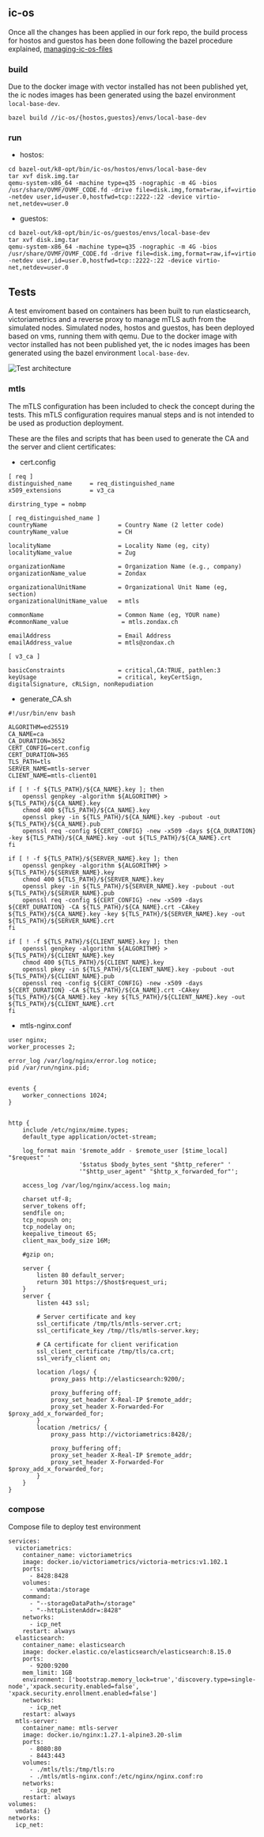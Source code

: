 ## ic-os

Once all the changes has been applied in our fork repo, the build process for hostos and guestos has been done following the bazel procedure explained, [managing-ic-os-files](https://github.com/dfinity/ic/tree/master/ic-os#managing-ic-os-files)

### build

Due to the docker image with vector installed has not been published yet, the ic nodes images has been generated using the bazel environment `local-base-dev`.

```
bazel build //ic-os/{hostos,guestos}/envs/local-base-dev
```

### run

- hostos:
```
cd bazel-out/k8-opt/bin/ic-os/hostos/envs/local-base-dev
tar xvf disk.img.tar
qemu-system-x86_64 -machine type=q35 -nographic -m 4G -bios /usr/share/OVMF/OVMF_CODE.fd -drive file=disk.img,format=raw,if=virtio -netdev user,id=user.0,hostfwd=tcp::2222-:22 -device virtio-net,netdev=user.0
```

- guestos:
```
cd bazel-out/k8-opt/bin/ic-os/guestos/envs/local-base-dev
tar xvf disk.img.tar
qemu-system-x86_64 -machine type=q35 -nographic -m 4G -bios /usr/share/OVMF/OVMF_CODE.fd -drive file=disk.img,format=raw,if=virtio -netdev user,id=user.0,hostfwd=tcp::2222-:22 -device virtio-net,netdev=user.0
```

## Tests

A test enviroment based on containers has been built to run elasticsearch, victoriametrics and a reverse proxy to manage mTLS auth from the simulated nodes. Simulated nodes, hostos and guestos, has been deployed based on vms, running them with qemu. Due to the docker image with vector installed has not been published yet, the ic nodes images has been generated using the bazel environment `local-base-dev`.

![Test architecture](./assets/IC_metrics_proposed_architecture_mtls.jpg)

### mtls

The mTLS configuration has been included to check the concept during the tests. This mTLS configuration requires manual steps and is not intended to be used as production deployment.

These are the files and scripts that has been used to generate the CA and the server and client certificates:
* cert.config
```
[ req ]
distinguished_name     = req_distinguished_name
x509_extensions        = v3_ca

dirstring_type = nobmp

[ req_distinguished_name ]
countryName                    = Country Name (2 letter code)
countryName_value              = CH

localityName                   = Locality Name (eg, city)
localityName_value             = Zug

organizationName               = Organization Name (e.g., company)
organizationName_value         = Zondax

organizationalUnitName         = Organizational Unit Name (eg, section)
organizationalUnitName_value   = mtls

commonName                     = Common Name (eg, YOUR name)
#commonName_value               = mtls.zondax.ch

emailAddress                   = Email Address
emailAddress_value             = mtls@zondax.ch

[ v3_ca ]

basicConstraints               = critical,CA:TRUE, pathlen:3
keyUsage                       = critical, keyCertSign, digitalSignature, cRLSign, nonRepudiation
```
* generate_CA.sh
```
#!/usr/bin/env bash

ALGORITHM=ed25519
CA_NAME=ca
CA_DURATION=3652
CERT_CONFIG=cert.config
CERT_DURATION=365
TLS_PATH=tls
SERVER_NAME=mtls-server
CLIENT_NAME=mtls-client01

if [ ! -f ${TLS_PATH}/${CA_NAME}.key ]; then
    openssl genpkey -algorithm ${ALGORITHM} > ${TLS_PATH}/${CA_NAME}.key
    chmod 400 ${TLS_PATH}/${CA_NAME}.key
    openssl pkey -in ${TLS_PATH}/${CA_NAME}.key -pubout -out ${TLS_PATH}/${CA_NAME}.pub
    openssl req -config ${CERT_CONFIG} -new -x509 -days ${CA_DURATION} -key ${TLS_PATH}/${CA_NAME}.key -out ${TLS_PATH}/${CA_NAME}.crt
fi

if [ ! -f ${TLS_PATH}/${SERVER_NAME}.key ]; then
    openssl genpkey -algorithm ${ALGORITHM} > ${TLS_PATH}/${SERVER_NAME}.key
    chmod 400 ${TLS_PATH}/${SERVER_NAME}.key
    openssl pkey -in ${TLS_PATH}/${SERVER_NAME}.key -pubout -out ${TLS_PATH}/${SERVER_NAME}.pub
    openssl req -config ${CERT_CONFIG} -new -x509 -days ${CERT_DURATION} -CA ${TLS_PATH}/${CA_NAME}.crt -CAkey ${TLS_PATH}/${CA_NAME}.key -key ${TLS_PATH}/${SERVER_NAME}.key -out ${TLS_PATH}/${SERVER_NAME}.crt
fi

if [ ! -f ${TLS_PATH}/${CLIENT_NAME}.key ]; then
    openssl genpkey -algorithm ${ALGORITHM} > ${TLS_PATH}/${CLIENT_NAME}.key
    chmod 400 ${TLS_PATH}/${CLIENT_NAME}.key
    openssl pkey -in ${TLS_PATH}/${CLIENT_NAME}.key -pubout -out ${TLS_PATH}/${CLIENT_NAME}.pub
    openssl req -config ${CERT_CONFIG} -new -x509 -days ${CERT_DURATION} -CA ${TLS_PATH}/${CA_NAME}.crt -CAkey ${TLS_PATH}/${CA_NAME}.key -key ${TLS_PATH}/${CLIENT_NAME}.key -out ${TLS_PATH}/${CLIENT_NAME}.crt
fi
```

* mtls-nginx.conf
```
user nginx;
worker_processes 2;

error_log /var/log/nginx/error.log notice;
pid /var/run/nginx.pid;


events {
    worker_connections 1024;
}


http {
    include /etc/nginx/mime.types;
    default_type application/octet-stream;

    log_format main '$remote_addr - $remote_user [$time_local] "$request" '
                    '$status $body_bytes_sent "$http_referer" '
                    '"$http_user_agent" "$http_x_forwarded_for"';

    access_log /var/log/nginx/access.log main;

    charset utf-8;
    server_tokens off;
    sendfile on;
    tcp_nopush on;
    tcp_nodelay on;
    keepalive_timeout 65;
    client_max_body_size 16M;

    #gzip on;

    server {
        listen 80 default_server;
        return 301 https://$host$request_uri;
    }
    server {
        listen 443 ssl;

        # Server certificate and key
        ssl_certificate /tmp/tls/mtls-server.crt;
        ssl_certificate_key /tmp//tls/mtls-server.key;

        # CA certificate for client verification
        ssl_client_certificate /tmp/tls/ca.crt;
        ssl_verify_client on;

        location /logs/ {
            proxy_pass http://elasticsearch:9200/;

            proxy_buffering off;
            proxy_set_header X-Real-IP $remote_addr;
            proxy_set_header X-Forwarded-For $proxy_add_x_forwarded_for;
        }
        location /metrics/ {
            proxy_pass http://victoriametrics:8428/;

            proxy_buffering off;
            proxy_set_header X-Real-IP $remote_addr;
            proxy_set_header X-Forwarded-For $proxy_add_x_forwarded_for;
        }
    }
}
```

### compose

Compose file to deploy test environment

```
services:
  victoriametrics:
    container_name: victoriametrics
    image: docker.io/victoriametrics/victoria-metrics:v1.102.1
    ports:
      - 8428:8428
    volumes:
      - vmdata:/storage
    command:
      - "--storageDataPath=/storage"
      - "--httpListenAddr=:8428"
    networks:
      - icp_net
    restart: always
  elasticsearch:
    container_name: elasticsearch
    image: docker.elastic.co/elasticsearch/elasticsearch:8.15.0
    ports:
      - 9200:9200
    mem_limit: 1GB
    environment: ['bootstrap.memory_lock=true','discovery.type=single-node','xpack.security.enabled=false', 'xpack.security.enrollment.enabled=false']
    networks:
      - icp_net
    restart: always
  mtls-server:
    container_name: mtls-server
    image: docker.io/nginx:1.27.1-alpine3.20-slim
    ports:
      - 8080:80
      - 8443:443
    volumes:
      - ./mtls/tls:/tmp/tls:ro
      - ./mtls/mtls-nginx.conf:/etc/nginx/nginx.conf:ro
    networks:
      - icp_net
    restart: always
volumes:
  vmdata: {}
networks:
  icp_net:
```
